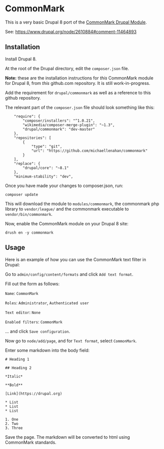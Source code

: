 # CommonMark

This is a very basic Drupal 8 port of the
[CommonMark Drupal Module](https://www.drupal.org/project/commonmark).

See: <https://www.drupal.org/node/2610884#comment-11464893>

## Installation

Install Drupal 8.

At the root of the Drupal directory, edit the `composer.json` file.

**Note:** these are the installation instructions for *this* CommonMark module
for Drupal 8, from *this* github.com repository. It is still work-in-progress.

Add the requirement for `drupal/commonmark` as well as a reference to this
github repository.

The relevant part of the `composer.json` file should look something like this:

```
    "require": {
        "composer/installers": "^1.0.21",
        "wikimedia/composer-merge-plugin": "~1.3",
        "drupal/commonmark": "dev-master"
    },
    "repositories": [
        {
            "type": "git",
            "url": "https://github.com/michaellenahan/commonmark"
        }
    ],
    "replace": {
        "drupal/core": "~8.1"
    },
    "minimum-stability": "dev",
```

Once you have made your changes to composer.json, run:

```
composer update
```

This will download the module to `modules/commonmark`, the commonmark
php library to `vendor/league/` and the commonmark executable to
`vendor/bin/commonmark`.

Now, enable the CommonMark module on your Drupal 8 site:

```
drush en -y commonmark
```

## Usage

Here is an example of how you can use the CommonMark text filter in Drupal:

Go to `admin/config/content/formats` and click `Add text format`.

Fill out the form as follows:

`Name`: `CommonMark`

`Roles`: `Administrator`, `Authenticated user`

`Text editor`: `None`

`Enabled filters`: `CommonMark`

... and click `Save configuration`.

Now go to `node/add/page`, and for `Text format`, select `CommonMark`.

Enter some markdown into the body field:

```
# Heading 1

## Heading 2

*Italic*

**Bold**

[Link](https://drupal.org)

* List
* List
* List

1. One
2. Two
3. Three
```

Save the page. The markdown will be converted to html using CommonMark
standards.
